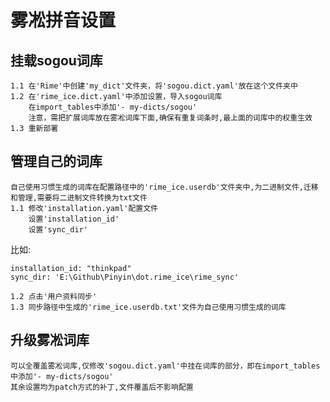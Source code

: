 # 雾凇拼音设置
## 挂载sogou词库
    1.1 在'Rime'中创建'my_dict'文件夹，将'sogou.dict.yaml'放在这个文件夹中
    1.2 在'rime_ice.dict.yaml'中添加设置，导入sogou词库  
        在import_tables中添加'- my-dicts/sogou'  
        注意，需把扩展词库放在雾凇词库下面,确保有重复词条时,最上面的词库中的权重生效  
    1.3 重新部署  

## 管理自己的词库
    自己使用习惯生成的词库在配置路径中的'rime_ice.userdb'文件夹中,为二进制文件,迁移和管理,需要将二进制文件转换为txt文件  
    1.1 修改'installation.yaml'配置文件  
        设置'installation_id'  
        设置'sync_dir'  

 比如:  
     
    installation_id: "thinkpad"  
    sync_dir: 'E:\Github\Pinyin\dot.rime_ice\rime_sync'  
 
    1.2 点击'用户资料同步'  
    1.3 同步路径中生成的'rime_ice.userdb.txt'文件为自己使用习惯生成的词库  

## 升级雾凇词库
    可以全覆盖雾凇词库,仅修改'sogou.dict.yaml'中挂在词库的部分，即在import_tables中添加'- my-dicts/sogou'  
    其余设置均为patch方式的补丁,文件覆盖后不影响配置

